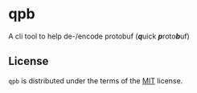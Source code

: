 # qpb
A cli tool to help de-/encode protobuf (***q***uick ***p***roto***b***uf)

## License
`qpb` is distributed under the terms of the [MIT](https://spdx.org/licenses/MIT.html) license.
